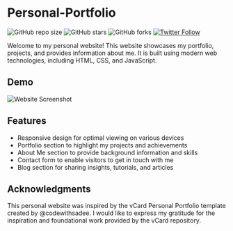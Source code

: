 # Personal-Portfolio

![GitHub repo size]([https://img.shields.io/github/repo-size/your-username/personal-website](https://github.com/harperzhu/Personal-Portfolio))
![GitHub stars](https://img.shields.io/github/stars/your-username/personal-website?style=social)
![GitHub forks](https://img.shields.io/github/forks/your-username/personal-website?style=social)
[![Twitter Follow](https://img.shields.io/twitter/follow/your-username?style=social)](https://twitter.com/intent/follow?screen_name=your-username)

Welcome to my personal website! This website showcases my portfolio, projects, and provides information about me. It is built using modern web technologies, including HTML, CSS, and JavaScript.

## Demo

![Website Screenshot](./screenshots/homepage.png "Website Screenshot")

## Features

- Responsive design for optimal viewing on various devices
- Portfolio section to highlight my projects and achievements
- About Me section to provide background information and skills
- Contact form to enable visitors to get in touch with me
- Blog section for sharing insights, tutorials, and articles



## Acknowledgments

This personal website was inspired by the vCard Personal Portfolio template created by @codewithsadee. I would like to express my gratitude for the inspiration and foundational work provided by the vCard repository.


